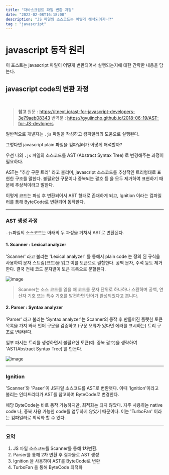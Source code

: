 ```yaml
---
title: "자바스크립트 파일 변환 과정"
date: "2022-02-08T16:18:00"
description: "JS 파일의 소스코드는 어떻게 해석되어지나?"
tag : "javascript"
---
```



# javascript 동작 원리

이 포스트는 javascript 파일이 어떻게 변환되어서 실행되는지에 대한 간략한 내용을 담는다. 

## javascript code의 변환 과정
<br>


>**참고**
원문 : https://itnext.io/ast-for-javascript-developers-3e79aeb08343 
번역문 : https://gyujincho.github.io/2018-06-19/AST-for-JS-devlopers


일반적으로 개발자는 `.js` 파일을 작성하고 컴파일러의 도움으로 실행된다.

그렇다면 javascript plain 파일을 컴파일러가 어떻게 해석할까?

우선 나의 `.js` 파일의 소스코드를 AST (Abstract Syntax Tree) 로 변경해주는 과정이 필요하다.

AST는 "추상 구문 트리" 라고 불리며, javascript 소스코드를 추상적인 트리형태로 표현한 구조를 말한다. 불필요한 구문이나 중복되는 괄호 등 을 모두 제거하여 표현하기 때문에 추상적이라고 말한다.

이렇게 코드는 파싱 후 변환되어서 AST 형태로 존재하게 되고, Ignition 이라는 컴파일러를 통해 ByteCode로 변환되어 동작한다.


---

### AST 생성 과정

`.js`파일의 소스코드는 아래의 두 과정을 거쳐서 AST로 변환된다.

#### 1. Scanner : Lexical analyzer
'Scanner' 라고 불리는 'Lexical analyzer' 를 통해서 plain code 는 정의 된 규칙을 사용하여 문자 스트림(코드)을 읽고 이를 토큰으로 결합한다. 공백 문자, 주석 등도 제거한다. 결국 전체 코드 문자열이 토큰 목록으로 분할된다.

![image](https://user-images.githubusercontent.com/34260967/152948054-b5b1d572-2fbe-47e8-811f-830d81428b0e.png)


>Scanner는 소스 코드를 읽을 때 코드를 문자 단위로 하나하나 스캔하며 공백, 연산자 기호 또는 특수 기호를 발견하면 단어가 완성되었다고 봅니다.

#### 2. Parser : Syntax analyzer


'Parser' 라고 불리는 'Syntax analyzer'는 Scanner의 동작 후 만들어진 플랫한 토큰 목록을 가져 와서 언어 구문을 검증하고 (구문 오류가 있다면 에러를 표시하는) 트리 구조로 변환된다.

일부 파서는 트리를 생성하면서 불필요한 토큰(예: 중복 괄호)을 생략하여 'AST(Abstract Syntax Tree)'를 만든다.

![image](https://user-images.githubusercontent.com/34260967/152948773-e6dc5daf-37a9-4bde-8b9c-d594d6894002.png)

---

### Ignition

'Scanner`와 'Paser'이 JS파일 소스코드를 AST로 변환햇다. 이때 'Ignition'이라고 불리는 인터프리터가 AST를 참고하여 ByteCode로 변경한다.

해당 ByteCode는 바로 동작 가능하지만, 최적화는 되지 않았다. 자주 사용하는 native code 나, 중복 사용 가능한 code를 염두하지 않았기 때문이다. 이는 'TurboFan' 이라는 컴파일러로 최적화 할 수 있다.


---

### 요약

1. JS 파일 소스코드를 Scanner를 통해 1차변환.
2. Parser를 통해 2차 변환 후 결과물로 AST 생성
3. Ignition 을 사용하여 AST를 ByteCode로 변환
4. TurboFan 을 통해 ByteCode 최적화

